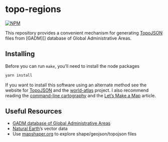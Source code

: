 # topo-regions

[![NPM](https://badge.fury.io/js/topo-regions.svg)](https://www.npmjs.com/package/topo-regions)

This repository provides a convenient mechanism for generating [TopoJSON][] files from [GADM][] database of Global Administrative Areas.

## Installing

Before you can run `make`, you’ll need to install the node packages
```bash
yarn install
```

If you want to install this software using an alternate method see the website for [TopoJSON](https://github.com/mbostock/topojson) and the [world-atlas](https://github.com/topojson/world-atlas) project.
I also recommend reading the [command-line cartography](https://medium.com/@mbostock/command-line-cartography-part-1-897aa8f8ca2c) and the [Let’s Make a Map](http://bost.ocks.org/mike/map/) article.

## Useful Resources

* [GADM database of Global Administrative Areas](http://www.gadm.org/)
* [Natural Earth](http://www.naturalearthdata.com/downloads)’s vector data
* Use [mapshaper.org](http://mapshaper.org/) to explore shape/geojson/topojson files


[TopoJSON]: https://github.com/topojson/topojson
[GDAM]: http://www.gadm.org
